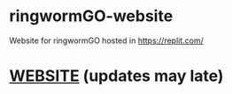 # ringwormGO-website
Website for ringwormGO hosted in https://replit.com/

# [WEBSITE](https://ringwormgo-web.andrejbartulin.repl.co/) (updates may late)
